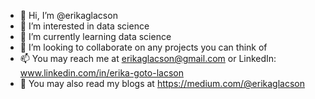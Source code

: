 - 👋 Hi, I’m @erikaglacson
- 👀 I’m interested in data science
- 🌱 I’m currently learning data science
- 💞️ I’m looking to collaborate on any projects you can think of
- 📫 You may reach me at erikaglacson@gmail.com or LinkedIn: www.linkedin.com/in/erika-goto-lacson
- 📝 You may also read my blogs at https://medium.com/@erikaglacson 

<!---
erikaglacson/erikaglacson is a ✨ special ✨ repository because its `README.md` (this file) appears on your GitHub profile.
You can click the Preview link to take a look at your changes.
--->
